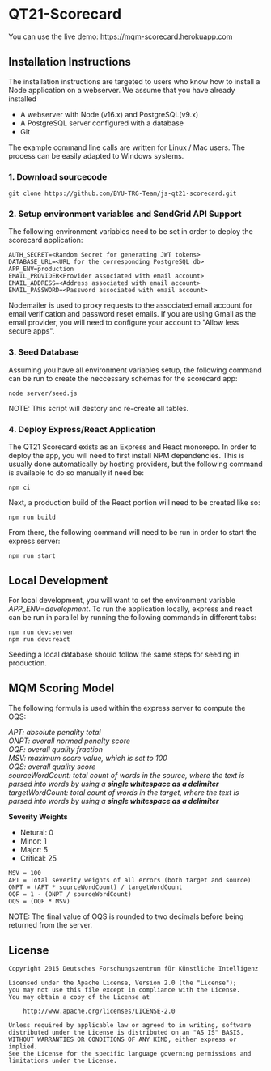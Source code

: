 # QT21-Scorecard

You can use the live demo: https://mqm-scorecard.herokuapp.com

## Installation Instructions

The installation instructions are targeted to users who know how to install a Node application on a webserver. We assume that you have already installed

* A webserver with Node (v16.x) and PostgreSQL(v9.x)
* A PostgreSQL server configured with a database
* Git

The example command line calls are written for Linux / Mac users. The process can be easily adapted to Windows systems.

### 1. Download sourcecode

```
git clone https://github.com/BYU-TRG-Team/js-qt21-scorecard.git

```

### 2. Setup environment variables and SendGrid API Support

The following environment variables need to be set in order to deploy the scorecard application: 

```
AUTH_SECRET=<Random Secret for generating JWT tokens>
DATABASE_URL=<URL for the corresponding PostgreSQL db>
APP_ENV=production
EMAIL_PROVIDER<Provider associated with email account>
EMAIL_ADDRESS=<Address associated with email account>
EMAIL_PASSWORD=<Password associated with email account>

```

Nodemailer is used to proxy requests to the associated email account for email verification and password reset emails. If you are using Gmail as the email provider, you will need to configure your account to "Allow less secure apps".

### 3. Seed Database

Assuming you have all environment variables setup, the following command can be run to create the neccessary schemas for the scorecard app: 

```
node server/seed.js

```
NOTE: This script will destory and re-create all tables. 

### 4. Deploy Express/React Application

The QT21 Scorecard exists as an Express and React monorepo. In order to deploy the app, you will need to first install NPM dependencies. This is usually done automatically by hosting providers, but the following command is available to do so manually if need be:

```
npm ci

```

Next, a production build of the React portion will need to be created like so: 

```
npm run build

```

From there, the following command will need to be run in order to start the express server:

```
npm run start

```

## Local Development

For local development, you will want to set the environment variable *APP_ENV*=*development*. To run the application locally, express and react can be run in parallel by running the following commands in different tabs:

```
npm run dev:server
npm run dev:react

```

Seeding a local database should follow the same steps for seeding in production.

## MQM Scoring Model

The following formula is used within the express server to compute the OQS: 

_APT: absolute penality total_<br/>
_ONPT: overall normed penalty score_<br/>
_OQF: overall quality fraction_<br/>
_MSV: maximum score value, which is set to 100_<br/>
_OQS: overall quality score_<br/>
_sourceWordCount: total count of words in the source, where the text is parsed into words by using a **single whitespace as a delimiter**_<br/>
_targetWordCount: total count of words in the target, where the text is parsed into words by using a **single whitespace as a delimiter**_<br/>

**Severity Weights** 
- Netural: 0
- Minor: 1
- Major: 5
- Critical: 25

```
MSV = 100
APT = Total severity weights of all errors (both target and source)
ONPT = (APT * sourceWordCount) / targetWordCount
OQF = 1 - (ONPT / sourceWordCount)
OQS = (OQF * MSV)

```

NOTE: The final value of OQS is rounded to two decimals before being returned from the server.

## License

```
Copyright 2015 Deutsches Forschungszentrum für Künstliche Intelligenz

Licensed under the Apache License, Version 2.0 (the "License");
you may not use this file except in compliance with the License.
You may obtain a copy of the License at

    http://www.apache.org/licenses/LICENSE-2.0

Unless required by applicable law or agreed to in writing, software
distributed under the License is distributed on an "AS IS" BASIS,
WITHOUT WARRANTIES OR CONDITIONS OF ANY KIND, either express or implied.
See the License for the specific language governing permissions and
limitations under the License.
```


